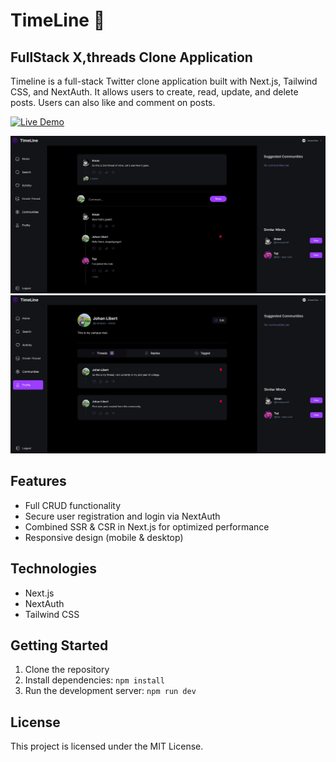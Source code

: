 # TimeLine 📝

## FullStack X,threads Clone Application

Timeline is a full-stack Twitter clone application built with Next.js, Tailwind CSS, and NextAuth. It allows users to create, read, update, and delete posts. Users can also like and comment on posts.


[![Live Demo](https://img.shields.io/badge/Live-Demo-brightgreen)](https://timeline-aman.vercel.app/)

![alt text](image-1.png)
![alt text](image.png)
## Features

- Full CRUD functionality
- Secure user registration and login via NextAuth
- Combined SSR & CSR in Next.js for optimized performance
- Responsive design (mobile & desktop)

## Technologies

- Next.js
- NextAuth
- Tailwind CSS

## Getting Started

1. Clone the repository
2. Install dependencies: `npm install`
3. Run the development server: `npm run dev`

## License

This project is licensed under the MIT License.
